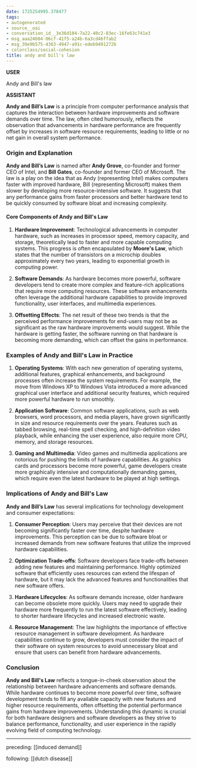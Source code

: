 ```yaml
---
date: 1725254995.378477
tags:
- autogenerated
- source__oai
- conversation_id__3e36d104-7a22-40c2-83ec-16fe63c741e3
- msg_aaa24604-06cf-41f5-a24b-6a3cd46ffab2
- msg_39e9b575-4363-4947-a91c-edeb9491272b
- colorclass/social-cohesion
title: andy and bill's law
---
```


**USER**

Andy and Bill's law


**ASSISTANT**

**Andy and Bill’s Law** is a principle from computer performance analysis that captures the interaction between hardware improvements and software demands over time. The law, often cited humorously, reflects the observation that advancements in hardware performance are frequently offset by increases in software resource requirements, leading to little or no net gain in overall system performance.

### Origin and Explanation

**Andy and Bill’s Law** is named after **Andy Grove**, co-founder and former CEO of Intel, and **Bill Gates**, co-founder and former CEO of Microsoft. The law is a play on the idea that as Andy (representing Intel) makes computers faster with improved hardware, Bill (representing Microsoft) makes them slower by developing more resource-intensive software. It suggests that any performance gains from faster processors and better hardware tend to be quickly consumed by software bloat and increasing complexity.

#### Core Components of Andy and Bill's Law

1. **Hardware Improvement**: Technological advancements in computer hardware, such as increases in processor speed, memory capacity, and storage, theoretically lead to faster and more capable computing systems. This progress is often encapsulated by **Moore's Law**, which states that the number of transistors on a microchip doubles approximately every two years, leading to exponential growth in computing power.

2. **Software Demands**: As hardware becomes more powerful, software developers tend to create more complex and feature-rich applications that require more computing resources. These software enhancements often leverage the additional hardware capabilities to provide improved functionality, user interfaces, and multimedia experiences.

3. **Offsetting Effects**: The net result of these two trends is that the perceived performance improvements for end-users may not be as significant as the raw hardware improvements would suggest. While the hardware is getting faster, the software running on that hardware is becoming more demanding, which can offset the gains in performance.

### Examples of Andy and Bill's Law in Practice

1. **Operating Systems**: With each new generation of operating systems, additional features, graphical enhancements, and background processes often increase the system requirements. For example, the move from Windows XP to Windows Vista introduced a more advanced graphical user interface and additional security features, which required more powerful hardware to run smoothly.

2. **Application Software**: Common software applications, such as web browsers, word processors, and media players, have grown significantly in size and resource requirements over the years. Features such as tabbed browsing, real-time spell checking, and high-definition video playback, while enhancing the user experience, also require more CPU, memory, and storage resources.

3. **Gaming and Multimedia**: Video games and multimedia applications are notorious for pushing the limits of hardware capabilities. As graphics cards and processors become more powerful, game developers create more graphically intensive and computationally demanding games, which require even the latest hardware to be played at high settings.

### Implications of Andy and Bill's Law

**Andy and Bill’s Law** has several implications for technology development and consumer expectations:

1. **Consumer Perception**: Users may perceive that their devices are not becoming significantly faster over time, despite hardware improvements. This perception can be due to software bloat or increased demands from new software features that utilize the improved hardware capabilities.

2. **Optimization Trade-offs**: Software developers face trade-offs between adding new features and maintaining performance. Highly optimized software that efficiently uses resources can extend the lifespan of hardware, but it may lack the advanced features and functionalities that new software offers.

3. **Hardware Lifecycles**: As software demands increase, older hardware can become obsolete more quickly. Users may need to upgrade their hardware more frequently to run the latest software effectively, leading to shorter hardware lifecycles and increased electronic waste.

4. **Resource Management**: The law highlights the importance of effective resource management in software development. As hardware capabilities continue to grow, developers must consider the impact of their software on system resources to avoid unnecessary bloat and ensure that users can benefit from hardware advancements.

### Conclusion

**Andy and Bill's Law** reflects a tongue-in-cheek observation about the relationship between hardware advancements and software demands. While hardware continues to become more powerful over time, software development tends to fill any available capacity with new features and higher resource requirements, often offsetting the potential performance gains from hardware improvements. Understanding this dynamic is crucial for both hardware designers and software developers as they strive to balance performance, functionality, and user experience in the rapidly evolving field of computing technology.


---

preceding: [[induced demand]]  


following: [[dutch disease]]